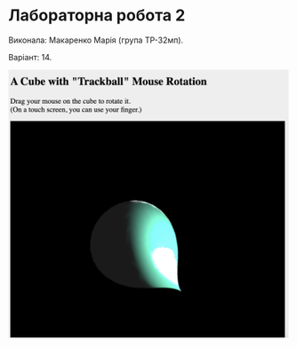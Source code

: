 # Лабораторна робота 2

Виконала: Макаренко Марія (група ТР-32мп).

Варіант: 14.

![alt text](https://raw.githubusercontent.com/Maria-studyacc/VISUALIZATION-OF-GRAPHICAL-AND-GEOMETRIC-INFORMATION/PA2/%D0%A1%D0%BA%D1%80%D1%96%D0%BD%D1%88%D0%BE%D1%82%20%D1%80%D0%BE%D0%B7%D1%80%D0%B0%D1%85%D0%BE%D0%B2%D0%B0%D0%BD%D0%BE%D0%B3%D0%BE%20%D0%BE%D1%81%D0%B2%D1%96%D1%82%D0%BB%D0%B5%D0%BD%D0%BD%D1%8F1.png)
